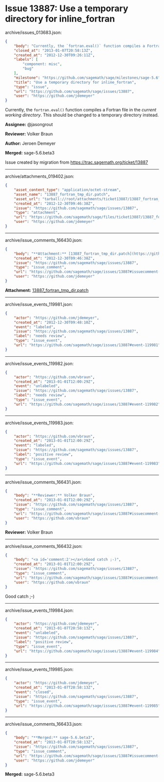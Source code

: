 # Issue 13887: Use a temporary directory for inline_fortran

archive/issues_013683.json:
```json
{
    "body": "Currently, the `fortran.eval()` function compiles a Fortran file in the *current working directory*. This should be changed to a temporary directory instead.\n\n**Assignee:** @jasongrout\n\n**Reviewer:** Volker Braun\n\n**Author:** Jeroen Demeyer\n\n**Merged:** sage-5.6.beta3\n\nIssue created by migration from https://trac.sagemath.org/ticket/13887\n\n",
    "closed_at": "2013-01-07T20:58:13Z",
    "created_at": "2012-12-30T09:26:11Z",
    "labels": [
        "component: misc",
        "bug"
    ],
    "milestone": "https://github.com/sagemath/sage/milestones/sage-5.6",
    "title": "Use a temporary directory for inline_fortran",
    "type": "issue",
    "url": "https://github.com/sagemath/sage/issues/13887",
    "user": "https://github.com/jdemeyer"
}
```
Currently, the `fortran.eval()` function compiles a Fortran file in the *current working directory*. This should be changed to a temporary directory instead.

**Assignee:** @jasongrout

**Reviewer:** Volker Braun

**Author:** Jeroen Demeyer

**Merged:** sage-5.6.beta3

Issue created by migration from https://trac.sagemath.org/ticket/13887





---

archive/attachments_019402.json:
```json
{
    "asset_content_type": "application/octet-stream",
    "asset_name": "13887_fortran_tmp_dir.patch",
    "asset_url": "tarball://root/attachments/ticket13887/13887_fortran_tmp_dir.patch",
    "created_at": "2012-12-30T09:46:38Z",
    "issue": "https://github.com/sagemath/sage/issues/13887",
    "type": "attachment",
    "url": "https://github.com/sagemath/sage/files/ticket13887/13887_fortran_tmp_dir.patch",
    "user": "https://github.com/jdemeyer"
}
```



---

archive/issue_comments_166430.json:
```json
{
    "body": "**Attachment:** [13887_fortran_tmp_dir.patch](https://github.com/sagemath/sage/files/ticket13887/13887_fortran_tmp_dir.patch)",
    "created_at": "2012-12-30T09:46:38Z",
    "issue": "https://github.com/sagemath/sage/issues/13887",
    "type": "issue_comment",
    "url": "https://github.com/sagemath/sage/issues/13887#issuecomment-166430",
    "user": "https://github.com/jdemeyer"
}
```

**Attachment:** [13887_fortran_tmp_dir.patch](https://github.com/sagemath/sage/files/ticket13887/13887_fortran_tmp_dir.patch)



---

archive/issue_events_119981.json:
```json
{
    "actor": "https://github.com/jdemeyer",
    "created_at": "2012-12-30T09:48:10Z",
    "event": "labeled",
    "issue": "https://github.com/sagemath/sage/issues/13887",
    "label": "needs review",
    "type": "issue_event",
    "url": "https://github.com/sagemath/sage/issues/13887#event-119981"
}
```



---

archive/issue_events_119982.json:
```json
{
    "actor": "https://github.com/vbraun",
    "created_at": "2013-01-01T12:00:29Z",
    "event": "unlabeled",
    "issue": "https://github.com/sagemath/sage/issues/13887",
    "label": "needs review",
    "type": "issue_event",
    "url": "https://github.com/sagemath/sage/issues/13887#event-119982"
}
```



---

archive/issue_events_119983.json:
```json
{
    "actor": "https://github.com/vbraun",
    "created_at": "2013-01-01T12:00:29Z",
    "event": "labeled",
    "issue": "https://github.com/sagemath/sage/issues/13887",
    "label": "positive review",
    "type": "issue_event",
    "url": "https://github.com/sagemath/sage/issues/13887#event-119983"
}
```



---

archive/issue_comments_166431.json:
```json
{
    "body": "**Reviewer:** Volker Braun",
    "created_at": "2013-01-01T12:00:29Z",
    "issue": "https://github.com/sagemath/sage/issues/13887",
    "type": "issue_comment",
    "url": "https://github.com/sagemath/sage/issues/13887#issuecomment-166431",
    "user": "https://github.com/vbraun"
}
```

**Reviewer:** Volker Braun



---

archive/issue_comments_166432.json:
```json
{
    "body": "<a id='comment:2'></a>\nGood catch ;-)",
    "created_at": "2013-01-01T12:00:29Z",
    "issue": "https://github.com/sagemath/sage/issues/13887",
    "type": "issue_comment",
    "url": "https://github.com/sagemath/sage/issues/13887#issuecomment-166432",
    "user": "https://github.com/vbraun"
}
```

<a id='comment:2'></a>
Good catch ;-)



---

archive/issue_events_119984.json:
```json
{
    "actor": "https://github.com/jdemeyer",
    "created_at": "2013-01-07T20:58:13Z",
    "event": "unlabeled",
    "issue": "https://github.com/sagemath/sage/issues/13887",
    "label": "positive review",
    "type": "issue_event",
    "url": "https://github.com/sagemath/sage/issues/13887#event-119984"
}
```



---

archive/issue_events_119985.json:
```json
{
    "actor": "https://github.com/jdemeyer",
    "created_at": "2013-01-07T20:58:13Z",
    "event": "closed",
    "issue": "https://github.com/sagemath/sage/issues/13887",
    "type": "issue_event",
    "url": "https://github.com/sagemath/sage/issues/13887#event-119985"
}
```



---

archive/issue_comments_166433.json:
```json
{
    "body": "**Merged:** sage-5.6.beta3",
    "created_at": "2013-01-07T20:58:13Z",
    "issue": "https://github.com/sagemath/sage/issues/13887",
    "type": "issue_comment",
    "url": "https://github.com/sagemath/sage/issues/13887#issuecomment-166433",
    "user": "https://github.com/jdemeyer"
}
```

**Merged:** sage-5.6.beta3
